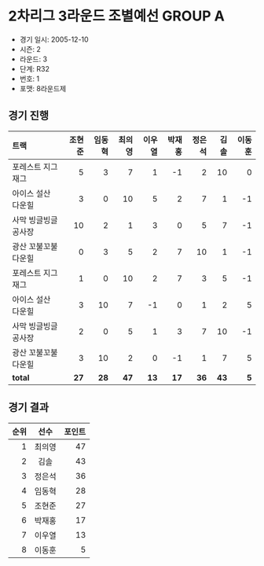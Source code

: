 # 2차리그 3라운드 조별예선 GROUP A

- 경기 일시: 2005-12-10
- 시즌: 2
- 라운드: 3
- 단계: R32
- 번호: 1
- 포맷: 8라운드제





## 경기 진행

| 트랙 | 조현준 | 임동혁 | 최의영 | 이우열 | 박재홍 | 정은석 | 김솔 | 이동훈 |
|:---|---:|---:|---:|---:|---:|---:|---:|---:|
| 포레스트 지그재그 | 5 | 3 | 7 | 1 | -1 | 2 | 10 | 0 |
| 아이스 설산 다운힐 | 3 | 0 | 10 | 5 | 2 | 7 | 1 | -1 |
| 사막 빙글빙글 공사장 | 10 | 2 | 1 | 3 | 0 | 5 | 7 | -1 |
| 광산 꼬불꼬불 다운힐 | 0 | 3 | 5 | 2 | 7 | 10 | 1 | -1 |
| 포레스트 지그재그 | 1 | 0 | 10 | 2 | 7 | 3 | 5 | -1 |
| 아이스 설산 다운힐 | 3 | 10 | 7 | -1 | 0 | 1 | 2 | 5 |
| 사막 빙글빙글 공사장 | 2 | 0 | 5 | 1 | 3 | 7 | 10 | -1 |
| 광산 꼬불꼬불 다운힐 | 3 | 10 | 2 | 0 | -1 | 1 | 7 | 5 |
| __total__ | __27__ | __28__ | __47__ | __13__ | __17__ | __36__ | __43__ | __5__ |




## 경기 결과

| 순위 | 선수 | 포인트 |
|---:|:---:|---:|
| 1 | 최의영 | 47 |
| 2 | 김솔 | 43 |
| 3 | 정은석 | 36 |
| 4 | 임동혁 | 28 |
| 5 | 조현준 | 27 |
| 6 | 박재홍 | 17 |
| 7 | 이우열 | 13 |
| 8 | 이동훈 | 5 |

